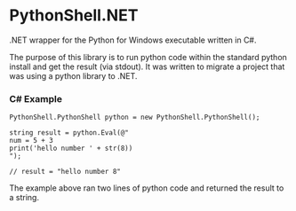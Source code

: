 PythonShell.NET
===============

.NET wrapper for the Python for Windows executable written in C#.

The purpose of this library is to run python code within the standard python install and get the result (via stdout). It was written to migrate a project that was using a python library to .NET.

### C# Example
```
PythonShell.PythonShell python = new PythonShell.PythonShell();

string result = python.Eval(@"
num = 5 + 3
print('hello number ' + str(8))
");

// result = "hello number 8"
```
The example above ran two lines of python code and returned the result to a string.
